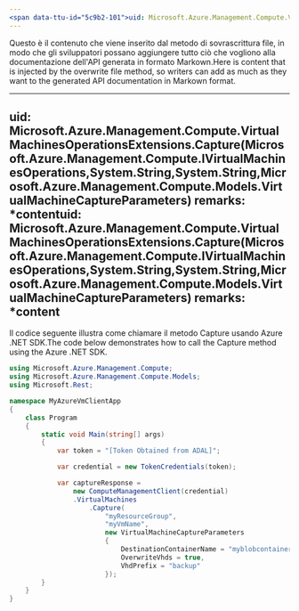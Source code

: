 ```yaml
---
<span data-ttu-id="5c9b2-101">uid: Microsoft.Azure.Management.Compute.VirtualMachinesOperationsExtensions.Capture(Microsoft.Azure.Management.Compute.IVirtualMachinesOperations,System.String,System.String,Microsoft.Azure.Management.Compute.Models.VirtualMachineCaptureParameters) summary: \*content</span><span class="sxs-lookup"><span data-stu-id="5c9b2-101">uid: Microsoft.Azure.Management.Compute.VirtualMachinesOperationsExtensions.Capture(Microsoft.Azure.Management.Compute.IVirtualMachinesOperations,System.String,System.String,Microsoft.Azure.Management.Compute.Models.VirtualMachineCaptureParameters) summary: \*content</span></span>
---
```


<span data-ttu-id="5c9b2-102">Questo è il contenuto che viene inserito dal metodo di sovrascrittura file, in modo che gli sviluppatori possano aggiungere tutto ciò che vogliono alla documentazione dell'API generata in formato Markown.</span><span class="sxs-lookup"><span data-stu-id="5c9b2-102">Here is content that is injected by the overwrite file method, so writers can add as much as they want to the generated API documentation in Markown format.</span></span>

---
<span data-ttu-id="5c9b2-103">uid: Microsoft.Azure.Management.Compute.VirtualMachinesOperationsExtensions.Capture(Microsoft.Azure.Management.Compute.IVirtualMachinesOperations,System.String,System.String,Microsoft.Azure.Management.Compute.Models.VirtualMachineCaptureParameters) remarks: \*content</span><span class="sxs-lookup"><span data-stu-id="5c9b2-103">uid: Microsoft.Azure.Management.Compute.VirtualMachinesOperationsExtensions.Capture(Microsoft.Azure.Management.Compute.IVirtualMachinesOperations,System.String,System.String,Microsoft.Azure.Management.Compute.Models.VirtualMachineCaptureParameters) remarks: \*content</span></span>
---

<span data-ttu-id="5c9b2-104">Il codice seguente illustra come chiamare il metodo Capture usando Azure .NET SDK.</span><span class="sxs-lookup"><span data-stu-id="5c9b2-104">The code below demonstrates how to call the Capture method using the Azure .NET SDK.</span></span> 

```csharp
using Microsoft.Azure.Management.Compute;
using Microsoft.Azure.Management.Compute.Models;
using Microsoft.Rest;

namespace MyAzureVmClientApp
{
    class Program
    {
        static void Main(string[] args)
        {
            var token = "[Token Obtained from ADAL]";

            var credential = new TokenCredentials(token);

            var captureResponse = 
                new ComputeManagementClient(credential)
                .VirtualMachines
                    .Capture(
                        "myResourceGroup",
                        "myVmName",
                        new VirtualMachineCaptureParameters
                        {
                            DestinationContainerName = "myblobcontainer",
                            OverwriteVhds = true,
                            VhdPrefix = "backup"
                        });
        }
    }
}
```

